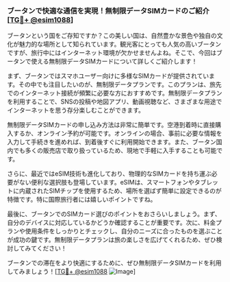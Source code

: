 ### ブータンで快適な通信を実現！無制限データSIMカードのご紹介 [[TG💪+ @esim1088](https://t.me/s/esim1088)]

ブータンという国をご存知ですか？この美しい国は、自然豊かな景色や独自の文化が魅力的な場所として知られています。観光客にとっても人気の高いブータンですが、旅行中にはインターネット環境が欠かせませんよね。そこで、今回はブータンで使える無制限データSIMカードについて詳しくご紹介します！

まず、ブータンではスマホユーザー向けに多様なSIMカードが提供されています。その中でも注目したいのが、無制限データプランです。このプランは、旅先でのインターネット接続が頻繁に必要な方におすすめです。無制限データプランを利用することで、SNSの投稿や地図アプリ、動画視聴など、さまざまな用途でインターネットを思う存分楽しむことができます。

無制限データSIMカードの申し込み方法は非常に簡単です。空港到着時に直接購入するか、オンライン予約が可能です。オンラインの場合、事前に必要な情報を入力して手続きを進めれば、到着後すぐに利用開始できます。また、ブータン国内でも多くの販売店で取り扱っているため、現地で手軽に入手することも可能です。

さらに、最近ではeSIM技術も進化しており、物理的なSIMカードを持ち運ぶ必要がない便利な選択肢も登場しています。eSIMは、スマートフォンやタブレットに内蔵されたSIMチップを使用するため、場所を選ばず簡単に設定できるのが特徴です。特に国際旅行者には嬉しいポイントですね。

最後に、ブータンでのSIMカード選びのポイントをおさらいしましょう。まず、自分のデバイスに対応しているかどうか確認することが重要です。次に、料金プランや使用条件をしっかりとチェックし、自分のニーズに合ったものを選ぶことが成功の鍵です。無制限データプランは旅の楽しさを広げてくれるため、ぜひ検討してみてください！

ブータンでの滞在をより快適にするために、ぜひ無制限データSIMカードを利用してみましょう！[[TG💪+ @esim1088](https://t.me/s/esim1088) ![Image](https://i.postimg.cc/Y0z9fWf4/image.png)]